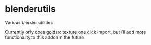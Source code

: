 # blenderutils
Various blender utilities

Currently only does goldsrc texture one click import, but i'll add more functionality to this addon in the future
